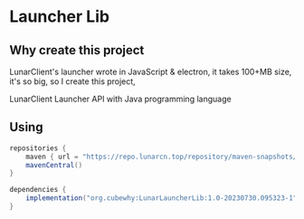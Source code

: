 # Launcher Lib

## Why create this project

LunarClient's launcher wrote in JavaScript & electron, it takes 100+MB size, it's so big, so I create this project,

LunarClient Launcher API with Java programming language

## Using

```groovy
repositories {
    maven { url = "https://repo.lunarcn.top/repository/maven-snapshots/" }
    mavenCentral()
}

dependencies {
    implementation("org.cubewhy:LunarLauncherLib:1.0-20230730.095323-1")
}
```
